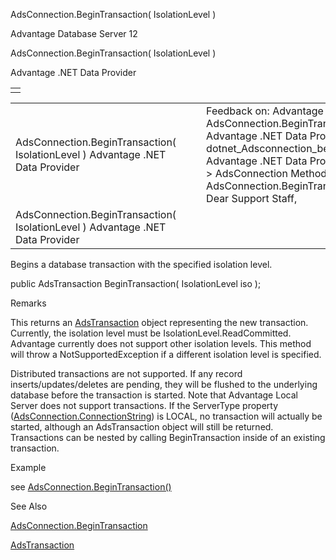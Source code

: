 AdsConnection.BeginTransaction( IsolationLevel )




Advantage Database Server 12  

AdsConnection.BeginTransaction( IsolationLevel )

Advantage .NET Data Provider

|  |
| --- |
|  |

|  |  |  |  |  |
| --- | --- | --- | --- | --- |
| AdsConnection.BeginTransaction( IsolationLevel )  Advantage .NET Data Provider |  |  | Feedback on: Advantage Database Server 12 - AdsConnection.BeginTransaction( IsolationLevel ) Advantage .NET Data Provider dotnet\_Adsconnection\_begintransaction\_isolationlevel\_ Advantage .NET Data Provider > AdsConnection Class > AdsConnection Methods > AdsConnection.BeginTransaction( IsolationLevel ) / Dear Support Staff, |  |
| AdsConnection.BeginTransaction( IsolationLevel )  Advantage .NET Data Provider |  |  |  |  |

Begins a database transaction with the specified isolation level.

public AdsTransaction BeginTransaction( IsolationLevel iso );

Remarks

This returns an [AdsTransaction](dotnet_adstransaction.htm) object representing the new transaction. Currently, the isolation level must be IsolationLevel.ReadCommitted. Advantage currently does not support other isolation levels. This method will throw a NotSupportedException if a different isolation level is specified.

Distributed transactions are not supported. If any record inserts/updates/deletes are pending, they will be flushed to the underlying database before the transaction is started. Note that Advantage Local Server does not support transactions. If the ServerType property ([AdsConnection.ConnectionString](dotnet_adsconnection_connectionstring.htm)) is LOCAL, no transaction will actually be started, although an AdsTransaction object will still be returned. Transactions can be nested by calling BeginTransaction inside of an existing transaction.

Example

see [AdsConnection.BeginTransaction()](dotnet_adsconnection_begintransaction_.htm)

See Also

[AdsConnection.BeginTransaction](dotnet_adsconnection_begintransaction_.htm)

[AdsTransaction](dotnet_adstransaction.htm)